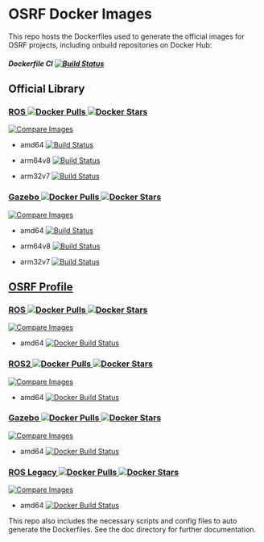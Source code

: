 # OSRF Docker Images
This repo hosts the Dockerfiles used to generate the official images for OSRF projects, including onbuild repositories on Docker Hub:

##### Dockerfile CI [![Build Status](https://travis-ci.org/osrf/docker_images.svg?branch=master)](https://travis-ci.org/osrf/docker_images)

## Official Library
### [ROS ![Docker Pulls](https://img.shields.io/docker/pulls/_/ros.svg) ![Docker Stars](https://img.shields.io/docker/stars/_/ros.svg)](https://registry.hub.docker.com/_/ros/)
[![Compare Images](https://images.microbadger.com/badges/image/library/ros.svg)](https://microbadger.com/#/images/library/ros)

* amd64 [![Build Status](https://doi-janky.infosiftr.net/buildStatus/icon?job=multiarch/amd64/ros)](https://doi-janky.infosiftr.net/job/multiarch/job/amd64/job/ros/)

* arm64v8 [![Build Status](https://doi-janky.infosiftr.net/buildStatus/icon?job=multiarch/arm64v8/ros)](https://doi-janky.infosiftr.net/job/multiarch/job/arm64v8/job/ros/)

* arm32v7 [![Build Status](https://doi-janky.infosiftr.net/buildStatus/icon?job=multiarch/arm32v7/ros)](https://doi-janky.infosiftr.net/job/multiarch/job/arm32v7/job/ros/)


### [Gazebo ![Docker Pulls](https://img.shields.io/docker/pulls/_/gazebo.svg) ![Docker Stars](https://img.shields.io/docker/stars/_/gazebo.svg)](https://registry.hub.docker.com/_/gazebo/)
[![Compare Images](https://images.microbadger.com/badges/image/library/gazebo.svg)](https://microbadger.com/#/images/library/gazebo)

* amd64 [![Build Status](https://doi-janky.infosiftr.net/buildStatus/icon?job=multiarch/amd64/gazebo)](https://doi-janky.infosiftr.net/job/multiarch/job/amd64/job/gazebo/)

* arm64v8 [![Build Status](https://doi-janky.infosiftr.net/buildStatus/icon?job=multiarch/arm64v8/gazebo)](https://doi-janky.infosiftr.net/job/multiarch/job/arm64v8/job/gazebo/)

* arm32v7 [![Build Status](https://doi-janky.infosiftr.net/buildStatus/icon?job=multiarch/arm32v7/gazebo)](https://doi-janky.infosiftr.net/job/multiarch/job/arm32v7/job/gazebo/)


## [OSRF Profile](https://hub.docker.com/u/osrf/)
### [ROS ![Docker Pulls](https://img.shields.io/docker/pulls/osrf/ros.svg) ![Docker Stars](https://img.shields.io/docker/stars/osrf/ros.svg)](https://registry.hub.docker.com/u/osrf/ros/)
[![Compare Images](https://images.microbadger.com/badges/image/osrf/ros.svg)](https://microbadger.com/#/images/osrf/ros)

* amd64 [![Docker Build Status](https://img.shields.io/docker/build/osrf/ros.svg)](https://hub.docker.com/r/osrf/ros/builds/)


### [ROS2 ![Docker Pulls](https://img.shields.io/docker/pulls/osrf/ros2.svg) ![Docker Stars](https://img.shields.io/docker/stars/osrf/ros2.svg)](https://registry.hub.docker.com/u/osrf/ros2/)
[![Compare Images](https://images.microbadger.com/badges/image/osrf/ros2.svg)](https://microbadger.com/#/images/osrf/ros2)

* amd64 [![Docker Build Status](https://img.shields.io/docker/build/osrf/ros2.svg)](https://hub.docker.com/r/osrf/ros2/builds/)


### [Gazebo ![Docker Pulls](https://img.shields.io/docker/pulls/osrf/gazebo.svg) ![Docker Stars](https://img.shields.io/docker/stars/osrf/gazebo.svg)](https://registry.hub.docker.com/u/osrf/gazebo/)
[![Compare Images](https://images.microbadger.com/badges/image/osrf/gazebo.svg)](https://microbadger.com/#/images/osrf/gazebo)

* amd64 [![Docker Build Status](https://img.shields.io/docker/build/osrf/gazebo.svg)](https://hub.docker.com/r/osrf/gazebo/builds/)


### [ROS Legacy ![Docker Pulls](https://img.shields.io/docker/pulls/osrf/ros_legacy.svg) ![Docker Stars](https://img.shields.io/docker/stars/osrf/ros_legacy.svg)](https://registry.hub.docker.com/u/osrf/ros_legacy/)
[![Compare Images](https://images.microbadger.com/badges/image/osrf/ros_legacy.svg)](https://microbadger.com/#/images/osrf/ros_legacy)

* amd64 [![Docker Build Status](https://img.shields.io/docker/build/osrf/ros_legacy.svg)](https://hub.docker.com/r/osrf/ros_legacy/builds/)


This repo also includes the necessary scripts and config files to auto generate the Dockerfiles. See the doc directory for further documentation.
